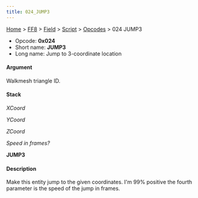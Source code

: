 ```yaml
---
title: 024_JUMP3
---
```


[Home](../../../../Main_Page.md) > [FF8](../../../../FF8.md) > [Field](../../../Field.md) > [Script](../../Script.md) > [Opcodes](../Opcodes.md) > 024 JUMP3

-   Opcode: **0x024**
-   Short name: **JUMP3**
-   Long name: Jump to 3-coordinate location

#### Argument

Walkmesh triangle ID.

#### Stack

  
*XCoord*

*YCoord*

*ZCoord*

*Speed in frames?*

**JUMP3**

#### Description

Make this entity jump to the given coordinates. I'm 99% positive the fourth parameter is the speed of the jump in frames.

